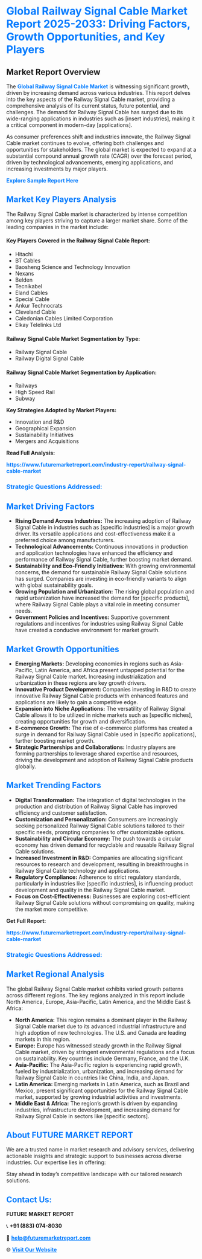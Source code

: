 <h1 style="color: #007BFF;">Global Railway Signal Cable Market Report 2025-2033: Driving Factors, Growth Opportunities, and Key Players</h1>

<section id="overview">
<h2>Market Report Overview</h2>
<p>The <a href="https://www.futuremarketreport.com/industry-report/railway-signal-cable-market" style="color: #007BFF; text-decoration: none;"><strong>Global Railway Signal Cable Market</strong></a> is witnessing significant growth, driven by increasing demand across various industries. This report delves into the key aspects of the Railway Signal Cable market, providing a comprehensive analysis of its current status, future potential, and challenges. The demand for Railway Signal Cable has surged due to its wide-ranging applications in industries such as [insert industries], making it a critical component in modern-day [applications].</p>
<p>As consumer preferences shift and industries innovate, the Railway Signal Cable market continues to evolve, offering both challenges and opportunities for stakeholders. The global market is expected to expand at a substantial compound annual growth rate (CAGR) over the forecast period, driven by technological advancements, emerging applications, and increasing investments by major players.</p>
</section>

<section id="overview">
<p><a href="https://www.futuremarketreport.com/request-sample/reportId=52073" style="color: #007BFF; text-decoration: none;"><strong>Explore Sample Report Here</strong></a></p>
</section>

<section id="key-players">
<h2 style="color: #007BFF;">Market Key Players Analysis</h2>
<p>The Railway Signal Cable market is characterized by intense competition among key players striving to capture a larger market share. Some of the leading companies in the market include:</p>
<h4>Key Players Covered in the Railway Signal Cable Report:</h4>
<ul><li>Hitachi</li><li>BT Cables</li><li>Baosheng Science and Technology Innovation</li><li>Nexans</li><li>Belden</li><li>Tecnikabel</li><li>Eland Cables</li><li>Special Cable</li><li>Ankur Technocrats</li><li>Cleveland Cable</li><li>Caledonian Cables Limited Corporation</li><li>Elkay Telelinks Ltd</li></ul>
<h4>Railway Signal Cable Market Segmentation by Type:</h4>
<ul><li>Railway Signal Cable</li><li>Railway Digital Signal Cable</li></ul>

<h4>Railway Signal Cable Market Segmentation by Application:</h4>
<ul><li>Railways</li><li>High Speed Rail</li><li>Subway</li></ul>
<p><strong>Key Strategies Adopted by Market Players:</strong></p>
<ul>
<li>Innovation and R&D</li>
<li>Geographical Expansion</li>
<li>Sustainability Initiatives</li>
<li>Mergers and Acquisitions</li>
</ul>
</section>

<section>
<p><strong>Read Full Analysis: </strong></p><a href="https://www.futuremarketreport.com/industry-report/railway-signal-cable-market" style="color: #007BFF; text-decoration: none;"><strong>https://www.futuremarketreport.com/industry-report/railway-signal-cable-market</strong></a>
<h3 style="color: #007BFF;">Strategic Questions Addressed:</h3>
</section>

<section id="driving-factors">
<h2 style="color: #007BFF;">Market Driving Factors</h2>
<ul>
<li><strong>Rising Demand Across Industries:</strong> The increasing adoption of Railway Signal Cable in industries such as [specific industries] is a major growth driver. Its versatile applications and cost-effectiveness make it a preferred choice among manufacturers.</li>
<li><strong>Technological Advancements:</strong> Continuous innovations in production and application technologies have enhanced the efficiency and performance of Railway Signal Cable, further boosting market demand.</li>
<li><strong>Sustainability and Eco-Friendly Initiatives:</strong> With growing environmental concerns, the demand for sustainable Railway Signal Cable solutions has surged. Companies are investing in eco-friendly variants to align with global sustainability goals.</li>
<li><strong>Growing Population and Urbanization:</strong> The rising global population and rapid urbanization have increased the demand for [specific products], where Railway Signal Cable plays a vital role in meeting consumer needs.</li>
<li><strong>Government Policies and Incentives:</strong> Supportive government regulations and incentives for industries using Railway Signal Cable have created a conducive environment for market growth.</li>
</ul>
</section>

<section id="growth-opportunities">
<h2 style="color: #007BFF;">Market Growth Opportunities</h2>
<ul>
<li><strong>Emerging Markets:</strong> Developing economies in regions such as Asia-Pacific, Latin America, and Africa present untapped potential for the Railway Signal Cable market. Increasing industrialization and urbanization in these regions are key growth drivers.</li>
<li><strong>Innovative Product Development:</strong> Companies investing in R&D to create innovative Railway Signal Cable products with enhanced features and applications are likely to gain a competitive edge.</li>
<li><strong>Expansion into Niche Applications:</strong> The versatility of Railway Signal Cable allows it to be utilized in niche markets such as [specific niches], creating opportunities for growth and diversification.</li>
<li><strong>E-commerce Growth:</strong> The rise of e-commerce platforms has created a surge in demand for Railway Signal Cable used in [specific applications], further boosting market growth.</li>
<li><strong>Strategic Partnerships and Collaborations:</strong> Industry players are forming partnerships to leverage shared expertise and resources, driving the development and adoption of Railway Signal Cable products globally.</li>
</ul>
</section>

<section id="trending-factors">
<h2 style="color: #007BFF;">Market Trending Factors</h2>
<ul>
<li><strong>Digital Transformation:</strong> The integration of digital technologies in the production and distribution of Railway Signal Cable has improved efficiency and customer satisfaction.</li>
<li><strong>Customization and Personalization:</strong> Consumers are increasingly seeking personalized Railway Signal Cable solutions tailored to their specific needs, prompting companies to offer customizable options.</li>
<li><strong>Sustainability and Circular Economy:</strong> The push towards a circular economy has driven demand for recyclable and reusable Railway Signal Cable solutions.</li>
<li><strong>Increased Investment in R&D:</strong> Companies are allocating significant resources to research and development, resulting in breakthroughs in Railway Signal Cable technology and applications.</li>
<li><strong>Regulatory Compliance:</strong> Adherence to strict regulatory standards, particularly in industries like [specific industries], is influencing product development and quality in the Railway Signal Cable market.</li>
<li><strong>Focus on Cost-Effectiveness:</strong> Businesses are exploring cost-efficient Railway Signal Cable solutions without compromising on quality, making the market more competitive.</li>
</ul>
</section>

<section>
<p><strong>Get Full Report: </strong></p><a href="https://www.futuremarketreport.com/industry-report/railway-signal-cable-market" style="color: #007BFF; text-decoration: none;"><strong>https://www.futuremarketreport.com/industry-report/railway-signal-cable-market</strong></a>
<h3 style="color: #007BFF;">Strategic Questions Addressed:</h3>
</section>


<section id="regional-analysis">
<h2 style="color: #007BFF;">Market Regional Analysis</h2>
<p>The global Railway Signal Cable market exhibits varied growth patterns across different regions. The key regions analyzed in this report include North America, Europe, Asia-Pacific, Latin America, and the Middle East & Africa:</p>
<ul>
<li><strong>North America:</strong> This region remains a dominant player in the Railway Signal Cable market due to its advanced industrial infrastructure and high adoption of new technologies. The U.S. and Canada are leading markets in this region.</li>
<li><strong>Europe:</strong> Europe has witnessed steady growth in the Railway Signal Cable market, driven by stringent environmental regulations and a focus on sustainability. Key countries include Germany, France, and the U.K.</li>
<li><strong>Asia-Pacific:</strong> The Asia-Pacific region is experiencing rapid growth, fueled by industrialization, urbanization, and increasing demand for Railway Signal Cable in countries like China, India, and Japan.</li>
<li><strong>Latin America:</strong> Emerging markets in Latin America, such as Brazil and Mexico, present significant opportunities for the Railway Signal Cable market, supported by growing industrial activities and investments.</li>
<li><strong>Middle East & Africa:</strong> The region’s growth is driven by expanding industries, infrastructure development, and increasing demand for Railway Signal Cable in sectors like [specific sectors].</li>
</ul>
</section>

<footer>
<h2 style="color: #007BFF;">About FUTURE MARKET REPORT</h2>
<p>We are a trusted name in market research and advisory services, delivering actionable insights and strategic support to businesses across diverse industries. Our expertise lies in offering:</p>

<p>Stay ahead in today’s competitive landscape with our tailored research solutions.</p>

<h2 style="color: #007BFF;">Contact Us:</h2>
<p><strong>FUTURE MARKET REPORT</strong></p>
<p>📞 <strong>+91 (883) 074-8030</strong></p>
<p>📧 <strong><a href="mailto:help@futuremarketreport.com" style="color: #007BFF;">help@futuremarketreport.com</a></strong></p>
<p>🌐 <strong><a href="https://www.futuremarketreport.com/" style="color: #007BFF;">Visit Our Website</a></strong></p>
</footer>